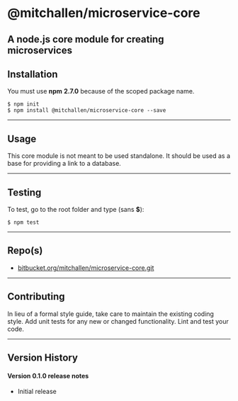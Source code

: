 @mitchallen/microservice-core
===========================

A node.js core module for creating microservices
------------------------------------------------

## Installation

You must use __npm__ __2.7.0__ because of the scoped package name.

    $ npm init
    $ npm install @mitchallen/microservice-core --save
  
* * *

## Usage

This core module is not meant to be used standalone. It should be used as a base for providing a link to a database.

* * *

## Testing

To test, go to the root folder and type (sans __$__):

    $ npm test
   
* * *
 
## Repo(s)

* [bitbucket.org/mitchallen/microservice-core.git](https://bitbucket.org/mitchallen/microservice-core.git)

* * *

## Contributing

In lieu of a formal style guide, take care to maintain the existing coding style.
Add unit tests for any new or changed functionality. Lint and test your code.

* * *

## Version History

#### Version 0.1.0 release notes

* Initial release
